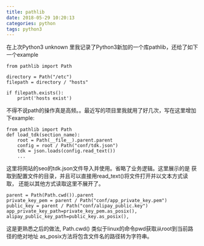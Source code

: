 ```yaml
---
title: pathlib
date: 2018-05-29 10:20:13
categories: python
tags: python3
---
```

在上次Python3 unknown 里我记录了Python3新加的一个库pathlib，还给了如下一个example
```
from pathlib import Path

directory = Path("/etc")
filepath = directory / "hosts"

if filepath.exists():
    print('hosts exist')

```
不得不说path的操作真是高频。。最近写的项目里我就用了好几次，写在这里增加下example:
```
from pathlib import Path
def load_tdk(section_name):
    root = Path(__file__).parent.parent
    config = root / Path("conf/tdk.json")
    tdk = json.loads(config.read_text())
    ...

```

这里将网站的seo的tdk.json文件导入并使用。省略了业务逻辑。这里展示的是
获取到配置文件的目录，并且可以直接用read_text()将文件打开并以文本方式读取，
还能以其他方式读取这里不展开了。

```
parent = Path(Path.cwd()).parent
private_key_pem = parent / Path("conf/app_private_key.pem")
public_key = parent / Path("conf/alipay_public.key")
app_private_key_path=private_key_pem.as_posix(),
alipay_public_key_path=public_key.as_posix(),
```
这是更熟悉之后的做法, Path.cwd() 类似于linux的命令pwd获取从root到当前路径的绝对地址
as_posix方法将包含文件名的路径转为字符串。


